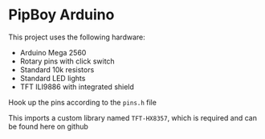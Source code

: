 # PipBoy Arduino

This project uses the following hardware:

- Arduino Mega 2560
- Rotary pins with click switch
- Standard 10k resistors
- Standard LED lights
- TFT ILI9886 with integrated shield

Hook up the pins according to the `pins.h` file

This imports a custom library named `TFT-HX8357`, which is required and can be found here on github
